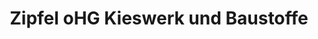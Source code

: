---
title: "Zipfel oHG Kieswerk und Baustoffe"
url: /hartheim-am-rhein/zipfel-ohg-kieswerk-und-baustoffe/
shop: Baustoffe
---